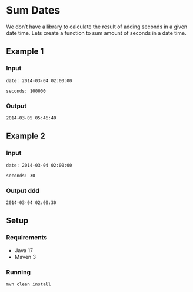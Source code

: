 # Sum Dates

We don’t have a library to calculate the result of adding seconds in a given date time.
Lets create a function to sum amount of seconds in a date time.

## Example 1

### Input

```
date: 2014-03-04 02:00:00

seconds: 100000
```

### Output

```
2014-03-05 05:46:40
```

## Example 2

### Input

```
date: 2014-03-04 02:00:00

seconds: 30
```

### Output ddd

```
2014-03-04 02:00:30
```

## Setup

### Requirements

- Java 17
- Maven 3

### Running

```
mvn clean install
```
